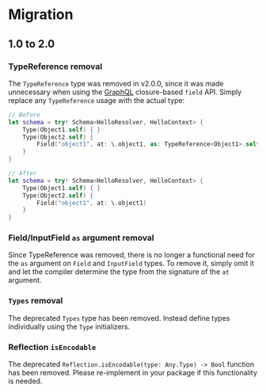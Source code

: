 # Migration

## 1.0 to 2.0

### TypeReference removal

The `TypeReference` type was removed in v2.0.0, since it was made unnecessary when using the [GraphQL](https://github.com/GraphQLSwift/GraphQL)  closure-based `field` API. Simply replace any `TypeReference` usage with the actual type:

```swift
// Before
let schema = try! Schema<HelloResolver, HelloContext> {
    Type(Object1.self) { }
    Type(Object2.self) {
        Field("object1", at: \.object1, as: TypeReference<Object1>.self)
    }
}

// After
let schema = try! Schema<HelloResolver, HelloContext> {
    Type(Object1.self) { }
    Type(Object2.self) {
        Field("object1", at: \.object1)
    }
}
```

### Field/InputField `as` argument removal

Since TypeReference was removed, there is no longer a functional need for the `as` argument on `Field` and `InputField`
types. To remove it, simply omit it and let the compiler determine the type from the signature of the `at` argument.

### `Types` removal

The deprecated `Types` type has been removed. Instead define types individually using the `Type` initializers.

### Reflection `isEncodable`

The deprecated `Reflection.isEncodable(type: Any.Type) -> Bool` function has been removed. Please re-implement in your
package if this functionality is needed.